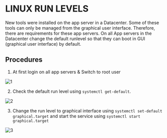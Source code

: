 # LINUX RUN LEVELS

New tools were installed on the app server in a Datacenter. Some of these tools can only be managed from the graphical user interface. Therefore, there are requirements for these app servers. On all App servers in the Datacenter change the default runlevel so that they can boot in GUI (graphical user interface) by default.

## Procedures

1. At first login on all app servers  & Switch to  root user

![1](https://github.com/IwunzeGE/KodeKloud/assets/110903886/3afb8866-30b1-4bea-8c7b-c9427e433318)

2. Check the default run level using `systemctl get-default`.

![2](https://github.com/IwunzeGE/KodeKloud/assets/110903886/45e7e3ba-3919-44d0-a22f-5affbc030393)

3. Change the run level to graphical interface using `systemctl set-default graphical.target` and start the service using `systemctl start graphical.target`

![3](https://github.com/IwunzeGE/KodeKloud/assets/110903886/c838f5d4-d96c-48fb-8b32-d6cf5b3f3aa1)


